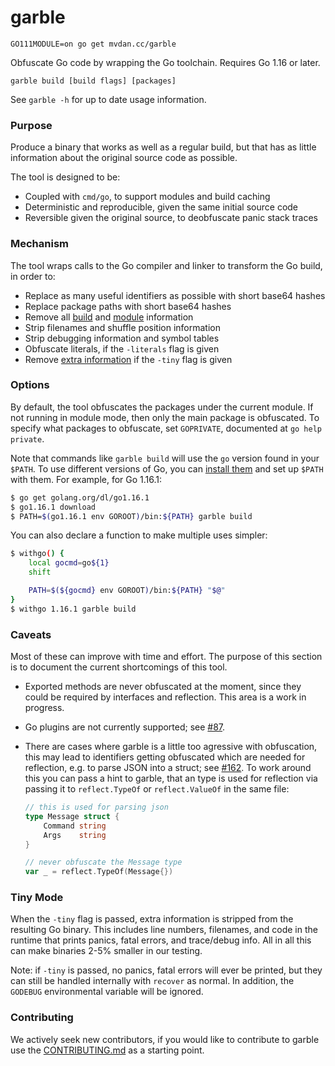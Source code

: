 # garble

	GO111MODULE=on go get mvdan.cc/garble

Obfuscate Go code by wrapping the Go toolchain. Requires Go 1.16 or later.

	garble build [build flags] [packages]

See `garble -h` for up to date usage information.

### Purpose

Produce a binary that works as well as a regular build, but that has as little
information about the original source code as possible.

The tool is designed to be:

* Coupled with `cmd/go`, to support modules and build caching
* Deterministic and reproducible, given the same initial source code
* Reversible given the original source, to deobfuscate panic stack traces

### Mechanism

The tool wraps calls to the Go compiler and linker to transform the Go build, in
order to:

* Replace as many useful identifiers as possible with short base64 hashes
* Replace package paths with short base64 hashes
* Remove all [build](https://golang.org/pkg/runtime/#Version) and [module](https://golang.org/pkg/runtime/debug/#ReadBuildInfo) information
* Strip filenames and shuffle position information
* Strip debugging information and symbol tables
* Obfuscate literals, if the `-literals` flag is given
* Remove [extra information](#tiny-mode) if the `-tiny` flag is given

### Options

By default, the tool obfuscates the packages under the current module. If not
running in module mode, then only the main package is obfuscated. To specify
what packages to obfuscate, set `GOPRIVATE`, documented at `go help private`.

Note that commands like `garble build` will use the `go` version found in your
`$PATH`. To use different versions of Go, you can
[install them](https://golang.org/doc/manage-install#installing-multiple)
and set up `$PATH` with them. For example, for Go 1.16.1:

```sh
$ go get golang.org/dl/go1.16.1
$ go1.16.1 download
$ PATH=$(go1.16.1 env GOROOT)/bin:${PATH} garble build
```

You can also declare a function to make multiple uses simpler:

```sh
$ withgo() {
	local gocmd=go${1}
	shift

	PATH=$(${gocmd} env GOROOT)/bin:${PATH} "$@"
}
$ withgo 1.16.1 garble build
```

### Caveats

Most of these can improve with time and effort. The purpose of this section is
to document the current shortcomings of this tool.

* Exported methods are never obfuscated at the moment, since they could
  be required by interfaces and reflection. This area is a work in progress.

* Go plugins are not currently supported; see [#87](https://github.com/burrowers/garble/issues/87).

* There are cases where garble is a little too agressive with obfuscation, this may lead to identifiers getting obfuscated which are needed for reflection, e.g. to parse JSON into a struct; see [#162](https://github.com/burrowers/garble/issues/162). To work around this you can pass a hint to garble, that an type is used for reflection via passing it to `reflect.TypeOf` or `reflect.ValueOf` in the same file:
	```go
	// this is used for parsing json
	type Message struct {
		Command string
		Args    string
	}

	// never obfuscate the Message type
	var _ = reflect.TypeOf(Message{})
	```

### Tiny Mode

When the `-tiny` flag is passed, extra information is stripped from the resulting
Go binary. This includes line numbers, filenames, and code in the runtime that
prints panics, fatal errors, and trace/debug info. All in all this can make binaries
2-5% smaller in our testing.

Note: if `-tiny` is passed, no panics, fatal errors will ever be printed, but they can
still be handled internally with `recover` as normal. In addition, the `GODEBUG`
environmental variable will be ignored.

### Contributing

We actively seek new contributors, if you would like to contribute to garble use the
[CONTRIBUTING.md](CONTRIBUTING.md) as a starting point.
